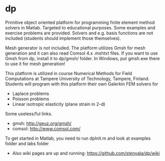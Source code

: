 dp
==

Primitive object oriented platform for programming finite element method solvers in Matlab. Targeted to educational purposes. Some examples and exercise problems are provided. Solvers and e.g. basis functions are not included (students should implement those themselves).

Mesh generator is not included. The platform utilizes Gmsh for mesh generation and it can also read Comsol 4.x .mshtxt files. If you want to use Gmsh from dp, install it to dp/gmsh/ folder. In Windows, put gmsh.exe there to use it for mesh generation!

This platform is utilized in course Numerical Methods for Field Computations at Tampere University of Technology, Tampere, Finland. Students will program with this platform their own Galerkin FEM solvers for

- Laplace problems
- Poisson problems
- Linear isotropic elasticity (plane strain in 2-d)

Some useless/ful links.

- gmsh: http://geuz.org/gmsh/
- comsol: http://www.comsol.com/

To get started in Matlab, you need to run dpInit.m and look at examples folder and labs folder

- Also wiki pages are up and running: https://github.com/stenvala/dp/wiki